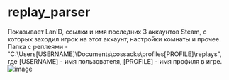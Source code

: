 # replay_parser
Показывает LanID, ссылки и имя последних 3 аккаунтов Steam, с которых заходил игрок на этот аккаунт, настройки комнаты и прочее.
Папка с реплеями - "C:\Users\[USERNAME]\Documents\cossacks\profiles\[PROFILE]\replays\", где [USERNAME] - имя пользователя, [PROFILE] - имя профиля в игре.
![image](https://github.com/ToMadeiraa/replay_parser/assets/98675157/9d93b1e5-13ae-4fb1-b11a-61479ee91dce)
